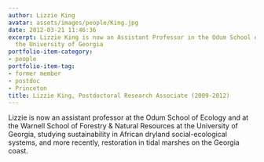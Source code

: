 ```yaml
---
author: Lizzie King
avatar: assets/images/people/King.jpg
date: 2012-03-21 11:46:36
excerpt: Lizzie King is now an Assistant Professor in the Odum School of Ecology at
  the University of Georgia
portfolio-item-category:
- people
portfolio-item-tag:
- former member
- postdoc
- Princeton
title: Lizzie King, Postdoctoral Research Associate (2009-2012)
---
```


Lizzie is now an assistant professor at the Odum School of Ecology and at the Warnell School of Forestry &amp; Natural Resources at the University of Georgia, studying sustainability in African dryland social-ecological systems, and more recently, restoration in tidal marshes on the Georgia coast.